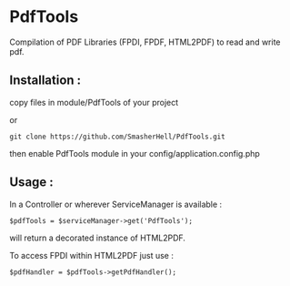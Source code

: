 PdfTools
========

Compilation of PDF Libraries (FPDI, FPDF, HTML2PDF) to read and write pdf.

Installation : 
--------------

copy files in module/PdfTools of your project

or

```
git clone https://github.com/SmasherHell/PdfTools.git
```

then enable PdfTools module in your config/application.config.php

Usage :
-------
In a Controller or wherever ServiceManager is available :

```
$pdfTools = $serviceManager->get('PdfTools');
```

will return a decorated instance of HTML2PDF.

To access FPDI within HTML2PDF just use :

```
$pdfHandler = $pdfTools->getPdfHandler();
```
